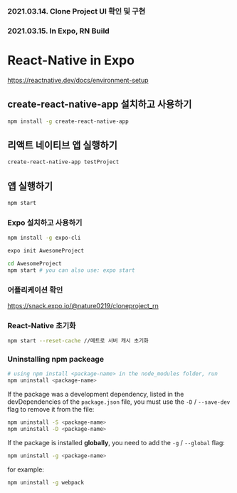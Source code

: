 ### 2021.03.14. Clone Project UI 확인 및 구현
### 2021.03.15. In Expo, RN Build

# React-Native in Expo

https://reactnative.dev/docs/environment-setup

## create-react-native-app 설치하고 사용하기

```bash
npm install -g create-react-native-app
```

## 리액트 네이티브 앱 실행하기

```bash
create-react-native-app testProject
```

## 앱 실행하기

```bash
npm start
```

### Expo 설치하고 사용하기

```bash
npm install -g expo-cli
```

```bash
expo init AwesomeProject

cd AwesomeProject
npm start # you can also use: expo start
```

### 어플리케이션 확인

https://snack.expo.io/@nature0219/cloneproject_rn

### React-Native 초기화

```bash
npm start --reset-cache //메트로 서버 캐시 초기화
```

### Uninstalling npm packeage 

```bash
# using npm install <package-name> in the node_modules folder, run
npm uninstall <package-name>

```

If the package was a development dependency, listed in the devDependencies of the `package.json` file, you must use the `-D` / `--save-dev` flag to remove it from the file:

```bash
npm uninstall -S <package-name>
npm uninstall -D <package-name>
```

If the package is installed **globally**, you need to add the `-g` / `--global` flag:

```bash
npm uninstall -g <package-name>
```

for example:

```bash
npm uninstall -g webpack
```
